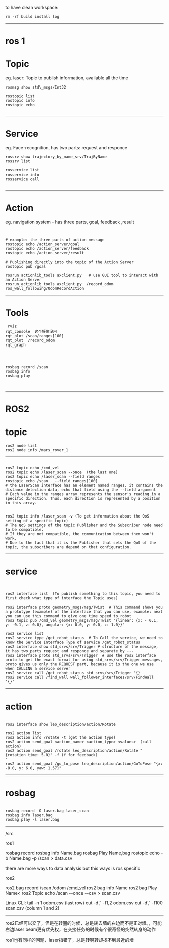 to have clean workspace: 
```
rm -rf build install log
```

---

# ros 1

# Topic
eg. laser: Topic to publish information, available all the time

```
rosmsg show std\_msgs/Int32

rostopic list
rostopic info
rostopic echo


```


---

# Service
eg. Face-recognition, has two parts: request and responce



```
rossrv show trajectory_by_name_srv/TrajByName
rossrv list 

rosservice list 
rosservice info 
rosservice call 


```





---


# Action
eg. navigation system - has three parts, goal, feedback ,result


```


# example: the three parts of action message
rostopic echo /action_server/goal   
rostopic echo /action_server/feedback
rostopic echo /action_server/result

# Publishing directly into the topic of the Action Server
rostopic pub /goal

rosrun actionlib_tools axclient.py   # use GUI tool to interact with an Action Server
rosrun actionlib_tools axclient.py  /record_odom  ros_wall_following/OdomRecordAction

```


---

# Tools


```
 rviz 
rqt_console  这个好像没用
rqt_plot /scan/ranges[100]
rqt_plot  /record_odom
rqt_graph




rosbag record /scan 
rosbag info    
rosbag play   



```


---

# ROS2

# topic

```
ros2 node list 
ros2 node info /mars_rover_1
```

---

```

ros2 topic echo /cmd_vel
ros2 topic echo /laser_scan --once  (the last one)
ros2 topic echo /laser_scan --field ranges
rostopic echo /scan   --field ranges[100]
# the LaserScan interface has an element named ranges, it contains the distance detection data, echo that field using the --field argument
# Each value in the ranges array represents the sensor's reading in a specific direction. Thus, each direction is represented by a position in this array.


ros2 topic info /laser_scan -v (To get information about the QoS setting of a specific topic)
# The QoS settings of the topic Publisher and the Subscriber node need to be compatible.
# If they are not compatible, the communication between them won't work.
# Due to the fact that it is the Publisher that sets the QoS of the topic, the subscribers are depend on that configuration.
```

---
# service
```


ros2 interface list  (To publish something to this topic, you need to first check what type of interface the Topic uses)

ros2 interface proto geometry_msgs/msg/Twist  # This command shows you a prototype (example) of the interface that you can use, example: next you can use this command to give one time speed to robot
ros2 topic pub /cmd_vel geometry_msgs/msg/Twist "{linear: {x: - 0.1, y: -0.1, z: 0.0}, angular: {x: 0.0, y: 0.0, z: 1.0}}"  

ros2 service list
ros2 service type /get_robot_status  # To Call the service, we need to know the Service Interface Type of service /get_robot_status
ros2 interface show std_srvs/srv/Trigger # structure of the message, it has two parts request and responce and separate by ---
ros2 interface proto std_srvs/srv/Trigger  # use the ros2 interface proto to get the exact format for using std_srvs/srv/Trigger messages, proto gives us only the REQUEST part, because it is the one we use when CALLING a service server
ros2 service call /get_robot_status std_srvs/srv/Trigger "{}
ros2 service call /find_wall wall_follower_interfaces/srv/FindWall '{}'

```

---

# action

```

ros2 interface show leo_description/action/Rotate

ros2 action list
ros2 action info /rotate -t (get the action type)
ros2 action send_goal <action_name> <action_type> <values>  (call action)
ros2 action send_goal /rotate leo_description/action/Rotate "{rotation_time: 5.0}" -f (f for feedback)
"
ros2 action send_goal /go_to_pose leo_description/action/GoToPose "{x: -8.0, y: 6.0, yaw: 1.57}"
```



---

# rosbag

```

rosbag record -O laser.bag laser_scan
rosbag info laser.bag
rosbag play -l laser.bag
```



---


/src

ros1 

rosbag record
rosbag info Name.bag
rosbag Play Name,bag
rostopic echo -b Name.bag -p /scan > data.csv





there are more ways to data analysis but this ways is ros specific

ros2

ros2 bag record /scan /odom /cmd_vel
ros2 bag info Name
ros2 bag Play Name<
ros2 Topic echo /scan --once  --csv > scan.csv

Linux CLI:
tail -n 1 odom.csv (last row)
cut -d',' -f1,2 odom.csv cut -d',' -f100 scan.csv (column 1 and 2)

---









ros2已经可以交了，但是在转圈的时候，总是转去墙的右边而不是正对墙。，可能右边laser beam更有优先权，在交接任务的时候有个很奇怪的突然转身的动作

ros1也有同样的问题，laser指错了，总是转啊转却找不到最近的墙





